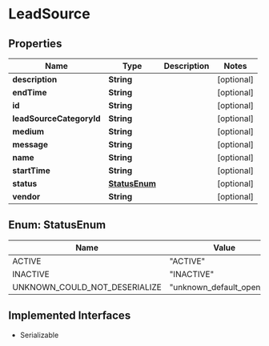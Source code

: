 

# LeadSource


## Properties

| Name | Type | Description | Notes |
|------------ | ------------- | ------------- | -------------|
|**description** | **String** |  |  [optional] |
|**endTime** | **String** |  |  [optional] |
|**id** | **String** |  |  [optional] |
|**leadSourceCategoryId** | **String** |  |  [optional] |
|**medium** | **String** |  |  [optional] |
|**message** | **String** |  |  [optional] |
|**name** | **String** |  |  [optional] |
|**startTime** | **String** |  |  [optional] |
|**status** | [**StatusEnum**](#StatusEnum) |  |  [optional] |
|**vendor** | **String** |  |  [optional] |



## Enum: StatusEnum

| Name | Value |
|---- | -----|
| ACTIVE | &quot;ACTIVE&quot; |
| INACTIVE | &quot;INACTIVE&quot; |
| UNKNOWN_COULD_NOT_DESERIALIZE | &quot;unknown_default_open_api&quot; |


## Implemented Interfaces

* Serializable

